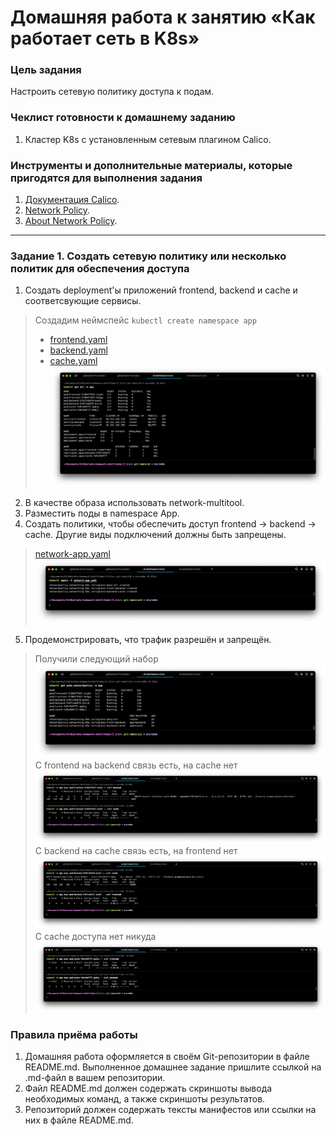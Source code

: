 # Домашняя работа к занятию «Как работает сеть в K8s»

### Цель задания

Настроить сетевую политику доступа к подам.

### Чеклист готовности к домашнему заданию

1. Кластер K8s с установленным сетевым плагином Calico.

### Инструменты и дополнительные материалы, которые пригодятся для выполнения задания

1. [Документация Calico](https://www.tigera.io/project-calico/).
2. [Network Policy](https://kubernetes.io/docs/concepts/services-networking/network-policies/).
3. [About Network Policy](https://docs.projectcalico.org/about/about-network-policy).

-----

### Задание 1. Создать сетевую политику или несколько политик для обеспечения доступа

1. Создать deployment'ы приложений frontend, backend и cache и соответсвующие сервисы.
> Создадим неймспейс `kubectl create namespace app`
> - [frontend.yaml](src%2Ffrontend.yaml)
> - [backend.yaml](src%2Fbackend.yaml)
> - [cache.yaml](src%2Fcache.yaml)
![](.3.3_images/dd037cfd.png)
2. В качестве образа использовать network-multitool.
3. Разместить поды в namespace App.
4. Создать политики, чтобы обеспечить доступ frontend -> backend -> cache. Другие виды подключений должны быть запрещены.
> [network-app.yaml](src%2Fnetwork-app.yaml)
![](.3.3_images/2aca4c97.png)
5. Продемонстрировать, что трафик разрешён и запрещён.
> Получили следующий набор
![](.3.3_images/0cfdb873.png)
> C frontend на backend связь есть, на cache нет
![](.3.3_images/bcb737f3.png)
> C backend на cache связь есть, на frontend нет
![](.3.3_images/c9e92010.png)
> C cache доступа нет никуда
![](.3.3_images/a043bf6e.png)

### Правила приёма работы

1. Домашняя работа оформляется в своём Git-репозитории в файле README.md. Выполненное домашнее задание пришлите ссылкой на .md-файл в вашем репозитории.
2. Файл README.md должен содержать скриншоты вывода необходимых команд, а также скриншоты результатов.
3. Репозиторий должен содержать тексты манифестов или ссылки на них в файле README.md.

